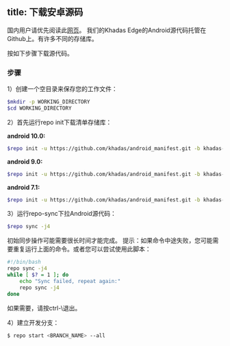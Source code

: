 title: 下载安卓源码
---
国内用户请优先阅读此[网页](https://docs.khadas.com/zh-cn/vim3/DownloadAndroidSourceCode.html)。
我们的Khadas Edge的Android源代码托管在Github上。有许多不同的存储库。

按如下步骤下载源代码。

### 步骤

1）创建一个空目录来保存您的工作文件：
```sh
$mkdir -p WORKING_DIRECTORY
$cd WORKING_DIRECTORY
```
2）首先运行repo init下载清单存储库：

**android 10.0:**
```sh
$repo init -u https://github.com/khadas/android_manifest.git -b khadas-edge-Qt
```

**android 9.0:**
```sh
$repo init -u https://github.com/khadas/android_manifest.git -b khadas-edge-pie
```

**android 7.1:**
```sh
$repo init -u https://github.com/khadas/android_manifest.git -b khadas-edge-nougat
```

3）运行repo-sync下拉Android源代码：
```sh
$repo sync -j4
```
初始同步操作可能需要很长时间才能完成。
提示：如果命令中途失败，您可能需要重复运行上面的命令。或者您可以尝试使用此脚本：
```sh
#!/bin/bash
repo sync -j4
while [ $? = 1 ]; do
	echo "Sync failed, repeat again:"
	repo sync -j4
done
```
如果需要，请按ctrl-\退出。

4）建立开发分支：
```sh
$ repo start <BRANCH_NAME> --all
```

